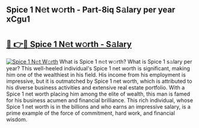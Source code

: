 ## Spice 1 N𝚎t w𝚘rth - Part-8iq S𝚊lary per year xCgu1

# <h2><a href="http://gc1ib9q.nevu.top/?p=Spice+1">🔗 👉🔴 Spice 1 N𝚎t w𝚘rth - S𝚊lary</a></h2>

[![Spice 1 N𝚎t W𝚘rth](https://i.imgur.com/Oavwk0R.jpeg)](http://gc1ib9q.nevu.top/?p=Spice+1)
What is Spice 1 n𝚎t w𝚘rth? What is Spice 1 s𝚊lary per year?
This well-heeled individual's Spice 1 net worth is significant, making him one of the wealthiest in his field. His income from his employment is impressive, but it is outmatched by Spice 1 net worth, which is attributed to his diverse business activities and extensive real estate portfolio. With a Spice 1 net worth placing him among the elite of wealth, this man is famed for his business acumen and financial brilliance. This rich individual, whose Spice 1 net worth is in the billions and who earns an impressive salary, is a prime example of the force of commitment, hard work, and financial wisdom.
